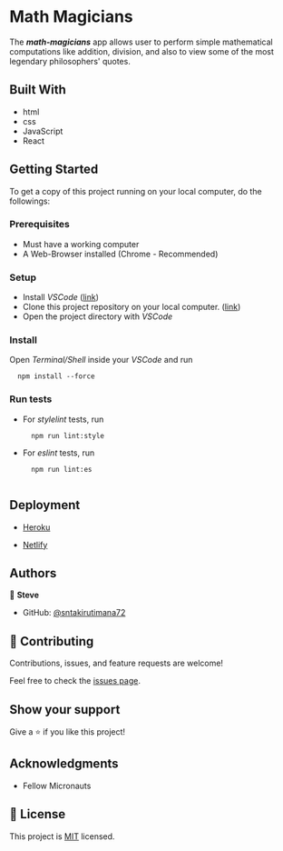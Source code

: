 # Math Magicians

The _**math-magicians**_ app allows user to perform simple mathematical computations like addition, division, and also to view some of the most legendary philosophers' quotes.


## Built With

- html
- css
- JavaScript
- React


## Getting Started

To get a copy of this project running on your local computer, do the followings:

### Prerequisites

- Must have a working computer
- A Web-Browser installed (Chrome - Recommended)

### Setup

- Install _VSCode_ ([link](https://code.visualstudio.com/download))
- Clone this project repository on your local computer. ([link](../../))
- Open the project directory with _VSCode_

### Install

Open _Terminal/Shell_ inside your _VSCode_ and run
  ```
    npm install --force
  ```

### Run tests

- For _stylelint_ tests, run
  ```
    npm run lint:style
  ```
- For _eslint_ tests, run
  ```
    npm run lint:es


## Deployment

- <a href="https://math-magicians-72.herokuapp.com/" target=_blank title="Heroku">Heroku</a>

- <a href="https://math-magicians-72.netlify.app/" target=_blank title="Netlify">Netlify</a>


## Authors

👤 **Steve**

- GitHub: [@sntakirutimana72](../../../)

## 🤝 Contributing

Contributions, issues, and feature requests are welcome!

Feel free to check the [issues page](../../issues/).

## Show your support

Give a ⭐️ if you like this project!

## Acknowledgments

- Fellow Micronauts

## 📝 License

This project is [MIT](https://github.com/sntakirutimana72/math-magicians/blob/main/LICENSE) licensed.
